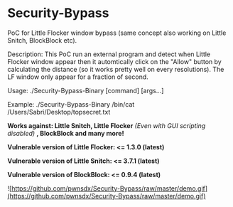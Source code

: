 # Security-Bypass
PoC for Little Flocker window bypass (same concept also working on Little Snitch, BlockBlock etc).

Description: This PoC run an external program and detect when Little Flocker window appear then it automtically click on the "Allow" button by calculating the distance (so it works pretty well on every resolutions). The LF window only appear for a fraction of second.

Usage: ./Security-Bypass-Binary [command] [args...]

Example: ./Security-Bypass-Binary /bin/cat /Users/Sabri/Desktop/topsecret.txt

**Works against: Little Snitch, Little Flocker** *(Even with GUI scripting disabled)* **, BlockBlock and many more!**

**Vulnerable version of Little Flocker: <= 1.3.0 (latest)**

**Vulnerable version of Little Snitch: <= 3.7.1 (latest)**

**Vulnerable version of BlockBlock: <= 0.9.4 (latest)**

![https://github.com/pwnsdx/Security-Bypass/raw/master/demo.gif](https://github.com/pwnsdx/Security-Bypass/raw/master/demo.gif)
